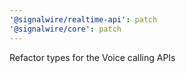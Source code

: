 ```yaml
---
'@signalwire/realtime-api': patch
'@signalwire/core': patch
---
```


Refactor types for the Voice calling APIs

